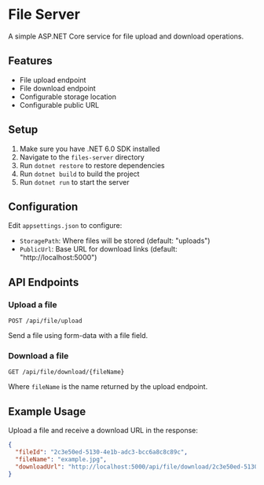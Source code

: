 # File Server

A simple ASP.NET Core service for file upload and download operations.

## Features

- File upload endpoint
- File download endpoint
- Configurable storage location
- Configurable public URL

## Setup

1. Make sure you have .NET 6.0 SDK installed
2. Navigate to the `files-server` directory
3. Run `dotnet restore` to restore dependencies
4. Run `dotnet build` to build the project
5. Run `dotnet run` to start the server

## Configuration

Edit `appsettings.json` to configure:

- `StoragePath`: Where files will be stored (default: "uploads")
- `PublicUrl`: Base URL for download links (default: "http://localhost:5000")

## API Endpoints

### Upload a file
```
POST /api/file/upload
```

Send a file using form-data with a file field.

### Download a file
```
GET /api/file/download/{fileName}
```

Where `fileName` is the name returned by the upload endpoint.

## Example Usage

Upload a file and receive a download URL in the response:

```json
{
  "fileId": "2c3e50ed-5130-4e1b-adc3-bcc6a8c8c89c",
  "fileName": "example.jpg",
  "downloadUrl": "http://localhost:5000/api/file/download/2c3e50ed-5130-4e1b-adc3-bcc6a8c8c89c.jpg"
}
```

